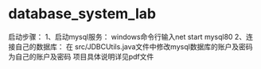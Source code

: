 # database_system_lab
启动步骤：
1、启动mysql服务：  windows命令行输入net start mysql80
2、连接自己的数据库：  在 src/JDBCUtils.java文件中修改mysql数据库的账户及密码为自己的账户及密码
项目具体说明详见pdf文件
